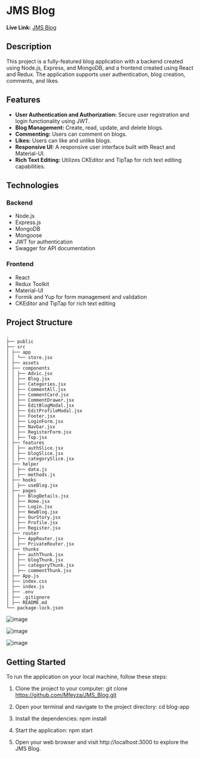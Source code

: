 # JMS Blog

**Live Link:** [JMS Blog](https://jms-blog.vercel.app/)

## Description
This project is a fully-featured blog application with a backend created using Node.js, Express, and MongoDB, and a frontend created using React and Redux. The application supports user authentication, blog creation, comments, and likes.

## Features
- **User Authentication and Authorization:** Secure user registration and login functionality using JWT.
- **Blog Management:** Create, read, update, and delete blogs.
- **Commenting:** Users can comment on blogs.
- **Likes:** Users can like and unlike blogs.
- **Responsive UI:** A responsive user interface built with React and Material-UI.
- **Rich Text Editing:** Utilizes CKEditor and TipTap for rich text editing capabilities.

## Technologies

### Backend
- Node.js
- Express.js
- MongoDB
- Mongoose
- JWT for authentication
- Swagger for API documentation

### Frontend
- React
- Redux Toolkit
- Material-UI
- Formik and Yup for form management and validation
- CKEditor and TipTap for rich text editing

## Project Structure
````
.
├── public
├── src
│ ├── app
│ │ └── store.jsx
│ ├── assets
│ ├── components
│ │ ├── Advic.jsx
│ │ ├── Blog.jsx
│ │ ├── Categories.jsx
│ │ ├── CommentAll.jsx
│ │ ├── CommentCard.jsx
│ │ ├── CommentDrawer.jsx
│ │ ├── EditBlogModal.jsx
│ │ ├── EditProfileModal.jsx
│ │ ├── Footer.jsx
│ │ ├── LoginForm.jsx
│ │ ├── Navbar.jsx
│ │ ├── RegisterForm.jsx
│ │ ├── Top.jsx
│ ├── features
│ │ ├── authSlice.jsx
│ │ ├── blogSlice.jsx
│ │ ├── categorySlice.jsx
│ ├── helper
│ │ ├── data.js
│ │ ├── methods.js
│ ├── hooks
│ │ ├── useBlog.jsx
│ ├── pages
│ │ ├── BlogDetails.jsx
│ │ ├── Home.jsx
│ │ ├── Login.jsx
│ │ ├── NewBlog.jsx
│ │ ├── OurStory.jsx
│ │ ├── Profile.jsx
│ │ ├── Register.jsx
│ ├── router
│ │ ├── AppRouter.jsx
│ │ ├── PrivateRouter.jsx
│ ├── thunks
│ │ ├── authThunk.jsx
│ │ ├── blogThunk.jsx
│ │ ├── categoryThunk.jsx
│ │ ├── commentThunk.jsx
│ ├── App.js
│ ├── index.css
│ ├── index.js
│ ├── .env
│ ├── .gitignore
│ ├── README.md
└── package-lock.json
````


![image](https://github.com/Mfeyza/JMS_Blog/assets/144602340/ef514b84-9168-4623-a4b6-82cbc844d88d)

![image](https://github.com/Mfeyza/JMS_Blog/assets/144602340/bc6f357e-5ee4-48cb-826a-40e0338d500e)

![image](https://github.com/Mfeyza/JMS_Blog/assets/144602340/1938a2e2-e337-440e-977b-cb27a95d83c7)


## Getting Started

To run the application on your local machine, follow these steps:

1. Clone the project to your computer:
   git clone https://github.com/Mfeyza/JMS_Blog.git

2. Open your terminal and navigate to the project directory:
   cd blog-app

3. Install the dependencies:
   npm install

4. Start the application:
   npm start

5. Open your web browser and visit http://localhost:3000 to explore the JMS Blog.
   





